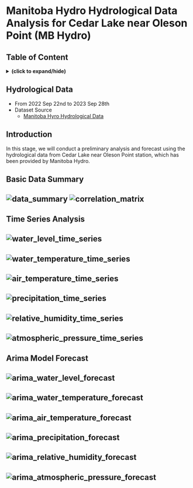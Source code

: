 # Manitoba Hydro Hydrological Data Analysis for Cedar Lake near Oleson Point (MB Hydro)

## Table of Content
<details close>
<summary><b>(click to expand/hide)</b></summary>
<!-- MarkdownTOC -->

- [Hydrological Data](#data)
- [Introduction](#intro)
- [Basic Data Summary](#data_summary)
- [Time Series Analysis](#time_series)
- [Arima Model Forecast](#arima_forecast)

<!-- /MarkdownTOC -->
</details>

<a id="data"></a>
## Hydrological Data
- From 2022 Sep 22nd to 2023 Sep 28th
- Dataset Source
  - [Manitoba Hyro Hydrological Data](https://www.hydro.mb.ca/hydrologicalData/static/stations/05KL701/station.html?v=20230928053337)

<a id="intro"></a>
## Introduction
In this stage, we will conduct a preliminary analysis and forecast using the hydrological data from Cedar Lake near Oleson Point station, which has been provided by Manitoba Hydro.

<a id="data_summary"></a>
## Basic Data Summary
![data_summary](./images/data_summary.png)
![correlation_matrix](./images/correlation_graph.png)
---

<a id="time_series"></a>
## Time Series Analysis
![water_level_time_series](./images/water_level_time_series.png)
---

![water_temperature_time_series](./images/water_temperature_time_series.png)
---

![air_temperature_time_series](./images/air_temperature_time_series.png)
---

![precipitation_time_series](./images/precipitation_time_series.png)
---

![relative_humidity_time_series](./images/relative_humidity_time_series.png)
---

![atmospheric_pressure_time_series](./images/atmospheric_pressure_time_series.png)
---

<a id="arima_forecast"></a>
## Arima Model Forecast 
![arima_water_level_forecast](./images/arima_water_level_forecast.png)
---

![arima_water_temperature_forecast](./images/arima_water_temperature_forecast.png)
---

![arima_air_temperature_forecast](./images/arima_air_temperature_forecast.png)
---

![arima_precipitation_forecast](./images/arima_precipitation_forecast.png)
---

![arima_relative_humidity_forecast](./images/arima_relative_humidity_forecast.png)
---

![arima_atmospheric_pressure_forecast](./images/arima_atmospheric_pressure_forecast.png)
---
